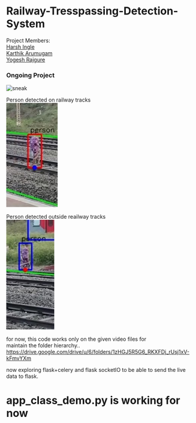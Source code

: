 # Railway-Tresspassing-Detection-System

Project Members: \
[Harsh Ingle](https://github.com/HarIn-Inc) \
[Karthik Arumugam](https://github.com/KarthikArumugam3) \
[Yogesh Rajgure](https://github.com/YogeshRajgure)


### Ongoing Project
![sneak ](static/gif/tresspassing_detection_v1.gif)

Person detected on railway tracks \
![](static/images/1_.jpg)

Person detected outside reailway tracks \
![](static/images/2_.jpg)

for now, this code works only on the given video files for \
maintain the folder hierarchy..
https://drive.google.com/drive/u/6/folders/1zHGJ5R5G6_RKXFDj_rUsj1xV-kFmvYXm

now exploring flask+celery and flask socketIO to be able to send the live data to flask.

# app_class_demo.py is working for now